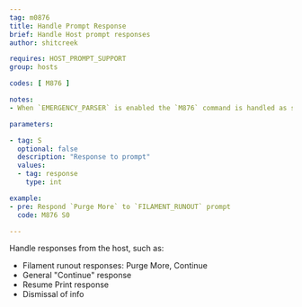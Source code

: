 ```yaml
---
tag: m0876
title: Handle Prompt Response
brief: Handle Host prompt responses
author: shitcreek

requires: HOST_PROMPT_SUPPORT
group: hosts

codes: [ M876 ]

notes:
- When `EMERGENCY_PARSER` is enabled the `M876` command is handled as soon as the command arrives.

parameters:

- tag: S
  optional: false
  description: "Response to prompt"
  values:
  - tag: response
    type: int

example:
- pre: Respond `Purge More` to `FILAMENT_RUNOUT` prompt
  code: M876 S0

---
```


Handle responses from the host, such as:
  - Filament runout responses: Purge More, Continue
  - General "Continue" response
  - Resume Print response
  - Dismissal of info

